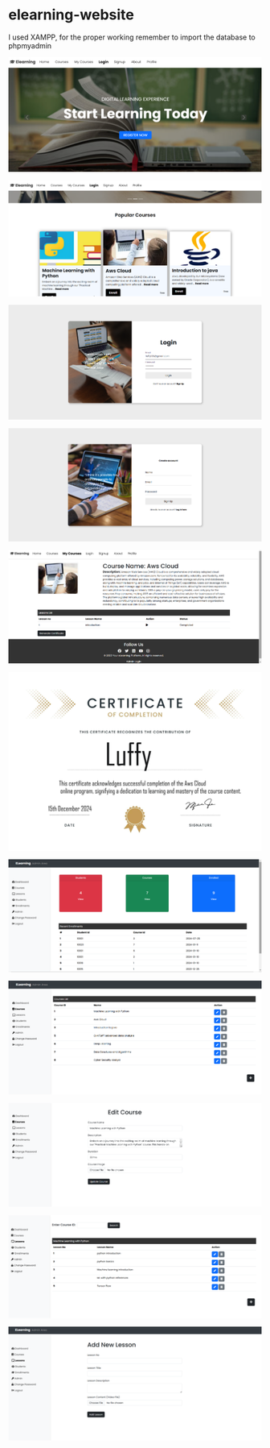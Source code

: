 ﻿# elearning-website

I used XAMPP, for the proper working remember to import the database to phpmyadmin

![alt text](https://github.com/alwin-roy/elearning-website/blob/main/Screenshot%202024-12-15%20095904.png)

![alt text](https://github.com/alwin-roy/elearning-website/blob/main/Screenshot%202024-12-15%20095929.png
)


![alt text](https://github.com/alwin-roy/elearning-website/blob/main/Screenshot%202024-12-15%20095956.png
)

![alt text](https://github.com/alwin-roy/elearning-website/blob/main/Screenshot%202024-12-15%20100008.png
)

![alt text](https://github.com/alwin-roy/elearning-website/blob/main/Screenshot%202024-12-15%20100052.png
)


![alt text](https://github.com/alwin-roy/elearning-website/blob/main/certificate%20(1).jpg
)

![alt text](https://github.com/alwin-roy/elearning-website/blob/main/Screenshot%202024-12-15%20100136.png
)


![alt text](https://github.com/alwin-roy/elearning-website/blob/main/Screenshot%202024-12-15%20100145.png
)


![alt text](https://github.com/alwin-roy/elearning-website/blob/main/Screenshot%202024-12-15%20100157.png
)

![alt text](https://github.com/alwin-roy/elearning-website/blob/main/Screenshot%202024-12-15%20100222.png
)


![alt text](https://github.com/alwin-roy/elearning-website/blob/main/Screenshot%202024-12-15%20100234.png
)
